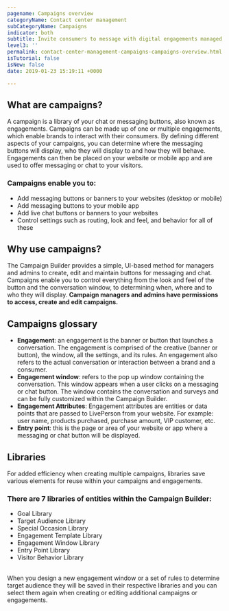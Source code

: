 ```yaml
---
pagename: Campaigns overview
categoryName: Contact center management
subCategoryName: Campaigns
indicator: both
subtitle: Invite consumers to message with digital engagements managed in campaigns
level3: ''
permalink: contact-center-management-campaigns-campaigns-overview.html
isTutorial: false
isNew: false
date: 2019-01-23 15:19:11 +0000

---
```

## What are campaigns?

A campaign is a library of your chat or messaging buttons, also known as engagements. Campaigns can be made up of one or multiple engagements, which enable brands to interact with their consumers. By defining different aspects of your campaigns, you can determine where the messaging buttons will display, who they will display to and how they will behave. Engagements can then be placed on your website or mobile app and are used to offer messaging or chat to your visitors.

### Campaigns enable you to:

* Add messaging buttons or banners to your websites (desktop or mobile)
* Add messaging buttons to your mobile app
* Add live chat buttons or banners to your websites
* Control settings such as routing, look and feel, and behavior for all of these

## Why use campaigns?

The Campaign Builder provides a simple, UI-based method for managers and admins to create, edit and maintain buttons for messaging and chat. Campaigns enable you to control everything from the look and feel of the button and the conversation window, to determining when, where and to who they will display. **Campaign managers and admins have permissions to access, create and edit campaigns.**

## Campaigns glossary

* **Engagement**: an engagement is the banner or button that launches a conversation. The engagement is comprised of the creative (banner or button), the window, all the settings, and its rules. An engagement also refers to the actual conversation or interaction between a brand and a consumer.
* **Engagement window**: refers to the pop up window containing the conversation. This window appears when a user clicks on a messaging or chat button. The window contains the conversation and surveys and can be fully customized within the Campaign Builder.
* **Engagement Attributes**: Engagement attributes are entities or data points that are passed to LivePerson from your website. For example: user name, products purchased, purchase amount, VIP customer, etc.
* **Entry point**: this is the page or area of your website or app where a messaging or chat button will be displayed.

## Libraries

For added efficiency when creating multiple campaigns, libraries save various elements for reuse within your campaigns and engagements.

### **There are 7 libraries of entities within the Campaign Builder:**

* Goal Library
* Target Audience Library
* Special Occasion Library
* Engagement Template Library
* Engagement Window Library
* Entry Point Library
* Visitor Behavior Library

<br/>
When you design a new engagement window or a set of rules to determine target audience they will be saved in their respective libraries and you can select them again when creating or editing additional campaigns or engagements.
